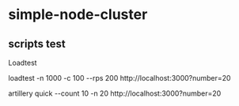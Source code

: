 # simple-node-cluster

## scripts test

Loadtest

loadtest -n 1000 -c 100 --rps 200 http://localhost:3000?number=20

artillery quick --count 10 -n 20 http://localhost:3000?number=20
